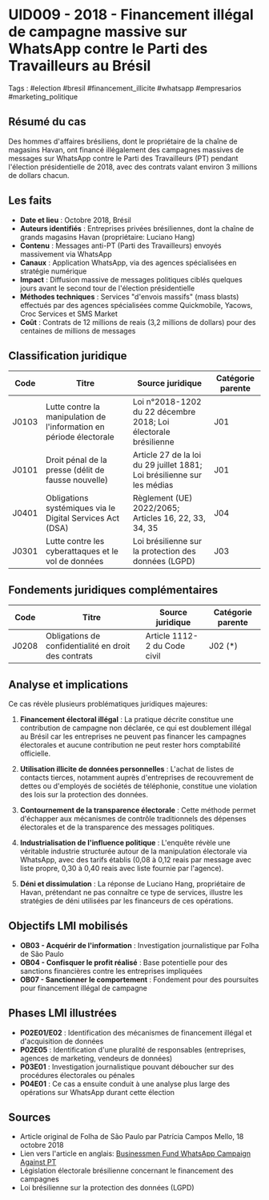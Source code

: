 # UID009 - 2018 - Financement illégal de campagne massive sur WhatsApp contre le Parti des Travailleurs au Brésil
Tags : #election #bresil #financement_illicite #whatsapp #empresarios #marketing_politique

## Résumé du cas
Des hommes d'affaires brésiliens, dont le propriétaire de la chaîne de magasins Havan, ont financé illégalement des campagnes massives de messages sur WhatsApp contre le Parti des Travailleurs (PT) pendant l'élection présidentielle de 2018, avec des contrats valant environ 3 millions de dollars chacun.

## Les faits
- **Date et lieu** : Octobre 2018, Brésil
- **Auteurs identifiés** : Entreprises privées brésiliennes, dont la chaîne de grands magasins Havan (propriétaire: Luciano Hang)
- **Contenu** : Messages anti-PT (Parti des Travailleurs) envoyés massivement via WhatsApp
- **Canaux** : Application WhatsApp, via des agences spécialisées en stratégie numérique
- **Impact** : Diffusion massive de messages politiques ciblés quelques jours avant le second tour de l'élection présidentielle
- **Méthodes techniques** : Services "d'envois massifs" (mass blasts) effectués par des agences spécialisées comme Quickmobile, Yacows, Croc Services et SMS Market
- **Coût** : Contrats de 12 millions de reais (3,2 millions de dollars) pour des centaines de millions de messages

## Classification juridique
| Code | Titre | Source juridique | Catégorie parente |
|------|-------|------------------|-------------------|
| J0103 | Lutte contre la manipulation de l'information en période électorale | Loi n°2018-1202 du 22 décembre 2018; Loi électorale brésilienne | J01 |
| J0101 | Droit pénal de la presse (délit de fausse nouvelle) | Article 27 de la loi du 29 juillet 1881; Loi brésilienne sur les médias | J01 |
| J0401 | Obligations systémiques via le Digital Services Act (DSA) | Règlement (UE) 2022/2065; Articles 16, 22, 33, 34, 35 | J04 |
| J0301 | Lutte contre les cyberattaques et le vol de données | Loi brésilienne sur la protection des données (LGPD) | J03 |

## Fondements juridiques complémentaires
| Code | Titre | Source juridique | Catégorie parente |
|------|-------|------------------|-------------------|
| J0208 | Obligations de confidentialité en droit des contrats | Article 1112-2 du Code civil | J02 (*) |

## Analyse et implications
Ce cas révèle plusieurs problématiques juridiques majeures:

1. **Financement électoral illégal** : La pratique décrite constitue une contribution de campagne non déclarée, ce qui est doublement illégal au Brésil car les entreprises ne peuvent pas financer les campagnes électorales et aucune contribution ne peut rester hors comptabilité officielle.

2. **Utilisation illicite de données personnelles** : L'achat de listes de contacts tierces, notamment auprès d'entreprises de recouvrement de dettes ou d'employés de sociétés de téléphonie, constitue une violation des lois sur la protection des données.

3. **Contournement de la transparence électorale** : Cette méthode permet d'échapper aux mécanismes de contrôle traditionnels des dépenses électorales et de la transparence des messages politiques.

4. **Industrialisation de l'influence politique** : L'enquête révèle une véritable industrie structurée autour de la manipulation électorale via WhatsApp, avec des tarifs établis (0,08 à 0,12 reais par message avec liste propre, 0,30 à 0,40 reais avec liste fournie par l'agence).

5. **Déni et dissimulation** : La réponse de Luciano Hang, propriétaire de Havan, prétendant ne pas connaître ce type de services, illustre les stratégies de déni utilisées par les financeurs de ces opérations.

## Objectifs LMI mobilisés
- **OB03 - Acquérir de l'information** : Investigation journalistique par Folha de São Paulo
- **OB04 - Confisquer le profit réalisé** : Base potentielle pour des sanctions financières contre les entreprises impliquées
- **OB07 - Sanctionner le comportement** : Fondement pour des poursuites pour financement illégal de campagne

## Phases LMI illustrées
- **P02E01/E02** : Identification des mécanismes de financement illégal et d'acquisition de données
- **P02E05** : Identification d'une pluralité de responsables (entreprises, agences de marketing, vendeurs de données)
- **P03E01** : Investigation journalistique pouvant déboucher sur des procédures électorales ou pénales
- **P04E01** : Ce cas a ensuite conduit à une analyse plus large des opérations sur WhatsApp durant cette élection

## Sources
- Article original de Folha de São Paulo par Patrícia Campos Mello, 18 octobre 2018
- Lien vers l'article en anglais: [Businessmen Fund WhatsApp Campaign Against PT](https://www1.folha.uol.com.br/internacional/en/brazil/2018/10/businessmen-fund-whatsapp-campaign-against-pt.shtml)
- Législation électorale brésilienne concernant le financement des campagnes
- Loi brésilienne sur la protection des données (LGPD)